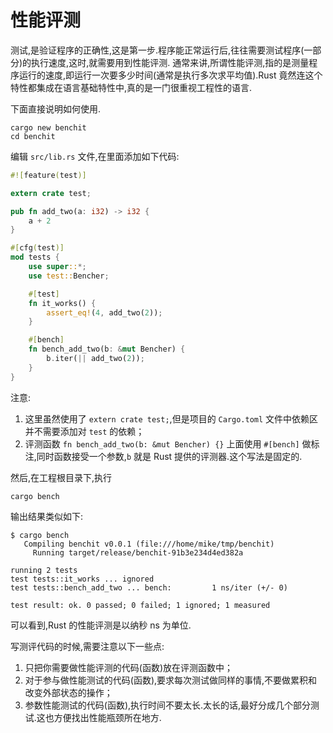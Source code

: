 # 性能评测

测试,是验证程序的正确性,这是第一步.程序能正常运行后,往往需要测试程序(一部分)的执行速度,这时,就需要用到性能评测.
通常来讲,所谓性能评测,指的是测量程序运行的速度,即运行一次要多少时间(通常是执行多次求平均值).Rust 竟然连这个特性都集成在语言基础特性中,真的是一门很重视工程性的语言.

下面直接说明如何使用.
```
cargo new benchit
cd benchit
```

编辑 `src/lib.rs` 文件,在里面添加如下代码:

```rust
#![feature(test)]

extern crate test;

pub fn add_two(a: i32) -> i32 {
    a + 2
}

#[cfg(test)]
mod tests {
    use super::*;
    use test::Bencher;

    #[test]
    fn it_works() {
        assert_eq!(4, add_two(2));
    }

    #[bench]
    fn bench_add_two(b: &mut Bencher) {
        b.iter(|| add_two(2));
    }
}
```
注意:
1. 这里虽然使用了 `extern crate test;`,但是项目的 `Cargo.toml` 文件中依赖区并不需要添加对 `test` 的依赖；
2. 评测函数 `fn bench_add_two(b: &mut Bencher) {}` 上面使用 `#[bench]` 做标注,同时函数接受一个参数,`b` 就是 Rust 提供的评测器.这个写法是固定的.

然后,在工程根目录下,执行

```
cargo bench
```
输出结果类似如下:
```
$ cargo bench
   Compiling benchit v0.0.1 (file:///home/mike/tmp/benchit)
     Running target/release/benchit-91b3e234d4ed382a

running 2 tests
test tests::it_works ... ignored
test tests::bench_add_two ... bench:         1 ns/iter (+/- 0)

test result: ok. 0 passed; 0 failed; 1 ignored; 1 measured
```
可以看到,Rust 的性能评测是以纳秒 ns 为单位.

写测评代码的时候,需要注意以下一些点:

1. 只把你需要做性能评测的代码(函数)放在评测函数中；
2. 对于参与做性能测试的代码(函数),要求每次测试做同样的事情,不要做累积和改变外部状态的操作；
3. 参数性能测试的代码(函数),执行时间不要太长.太长的话,最好分成几个部分测试.这也方便找出性能瓶颈所在地方.

